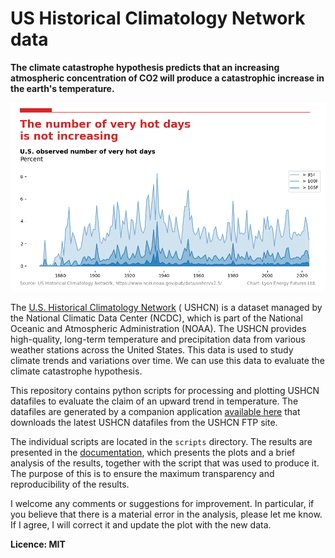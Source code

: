 # US Historical Climatology Network data

**The climate catastrophe hypothesis predicts that an increasing atmospheric concentration of
CO2 will produce a catastrophic increase in the earth's temperature.**

![USHCN data](docs/images/are_hotter_days_increasing.png)

The [U.S. Historical Climatology Network](https://www.ncei.noaa.gov/products/land-based-station/us-historical-climatology-network#:~:text=U.S.%20Historical%20Climatology%20Network%20(USHCN)%20data%20are%20used%20to%20quantify,of%20long%2Dterm%20COOP%20stations) (
USHCN) is a dataset managed by the National
Climatic Data Center (NCDC), which is part of the National Oceanic and Atmospheric
Administration (NOAA). The USHCN provides high-quality, long-term temperature and
precipitation data from various weather stations across the United States. This data
is used to study climate trends and variations over time. We can use this data to evaluate the
climate catastrophe hypothesis.

This repository contains python scripts for processing and plotting USHCN datafiles
to evaluate the claim of an upward trend in temperature. The datafiles are generated by
a companion application [available here](https://crates.io/crates/ushcn) that downloads the latest USHCN datafiles
from the USHCN FTP site.

The individual scripts are located in the `scripts` directory. The results are presented in
the [documentation](https://rjl-climate.github.io/USHCN-temperatures/
), which presents the plots and a brief analysis of the results, together
with the script that was used to produce it. The purpose of this is to ensure the maximum transparency
and reproducibility of the results.

I welcome any comments or suggestions for improvement. In particular, if you believe that there is
a material error in the analysis, please let me know. If I agree, I will correct it and update the plot
with the new data.

**Licence: MIT**

